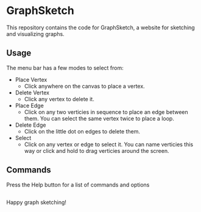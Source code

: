 # GraphSketch

This repository contains the code for GraphSketch, a website for sketching and visualizing graphs.

## Usage

The menu bar has a few modes to select from:

* Place Vertex
  * Click anywhere on the canvas to place a vertex.
* Delete Vertex
  * Click any vertex to delete it.
* Place Edge
  * Click on any two verticies in sequence to place an edge between them. You can select the same vertex twice to place a loop.
* Delete Edge
  * Click on the little dot on edges to delete them.
* Select
  * Click on any vertex or edge to select it. You can name verticies this way or click and hold to drag verticies around the screen.

## Commands

Press the Help button for a list of commands and options

##

Happy graph sketching!